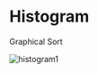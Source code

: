 # Histogram

Graphical Sort

![histogram1](https://cloud.githubusercontent.com/assets/19290187/15729028/9ebf202a-282e-11e6-8112-1e81859ec309.PNG)
